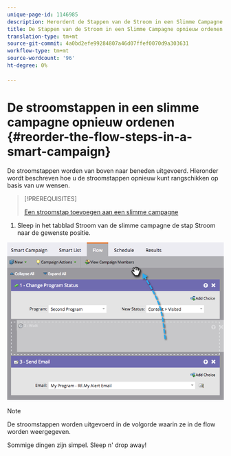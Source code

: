 ```yaml
---
unique-page-id: 1146985
description: Herordent de Stappen van de Stroom in een Slimme Campagne - Marketo Docs - de Documentatie van het Product
title: De Stappen van de Stroom in een Slimme Campagne opnieuw ordenen
translation-type: tm+mt
source-git-commit: 4a0bd2efe99284807a46d07ffef0070d9a303631
workflow-type: tm+mt
source-wordcount: '96'
ht-degree: 0%

---
```



# De stroomstappen in een slimme campagne opnieuw ordenen {#reorder-the-flow-steps-in-a-smart-campaign}

De stroomstappen worden van boven naar beneden uitgevoerd. Hieronder wordt beschreven hoe u de stroomstappen opnieuw kunt rangschikken op basis van uw wensen.

>[!PREREQUISITES]
>
>[Een stroomstap toevoegen aan een slimme campagne](/help/marketo/product-docs/core-marketo-concepts/smart-campaigns/flow-actions/add-a-flow-step-to-a-smart-campaign.md)

1. Sleep in het tabblad Stroom van de slimme campagne de stap Stroom naar de gewenste positie.

![](assets/image2014-9-22-13-3a49-3a11.png)

>[!NOTE]
>
>De stroomstappen worden uitgevoerd in de volgorde waarin ze in de flow worden weergegeven.

Sommige dingen zijn simpel. Sleep n&#39; drop away!
